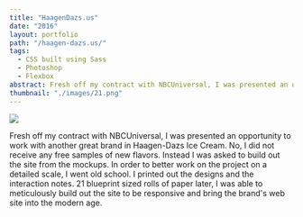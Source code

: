 ```yaml
---
title: "HaagenDazs.us"
date: "2016"
layout: portfolio
path: "/haagen-dazs.us/"
tags:
  - CSS built using Sass
  - Photoshop
  - Flexbox
abstract: Fresh off my contract with NBCUniversal, I was presented an opportunity to work with another great brand in Haagen-Dazs Ice Cream.
thumbnail: "./images/21.png"
---
```

![](./images/21.png)

Fresh off my contract with NBCUniversal, I was presented an opportunity to work with another great brand in Haagen-Dazs Ice Cream. No, I did not receive any free samples of new flavors. Instead I was asked to build out the site from the mockups. In order to better work on the project on a detailed scale, I went old school. I printed out the designs and the interaction notes. 21 blueprint sized rolls of paper later, I was able to meticulously build out the site to be responsive and bring the brand's web site into the modern age. 
